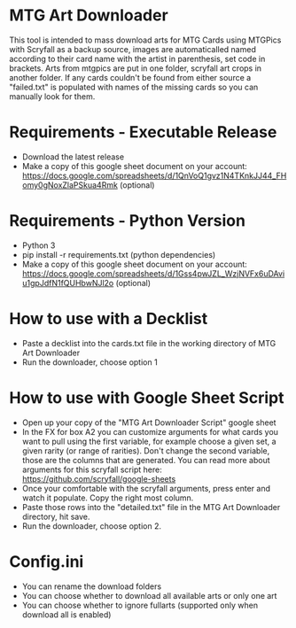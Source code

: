 # MTG Art Downloader
This tool is intended to mass download arts for MTG Cards using MTGPics with Scryfall as a backup source, images are automaticalled named according to their card name with the artist in parenthesis, set code in brackets. Arts from mtgpics are put in one folder, scryfall art crops in another folder. If any cards couldn't be found from either source a "failed.txt" is populated with names of the missing cards so you can manually look for them.

# Requirements - Executable Release
- Download the latest release
- Make a copy of this google sheet document on your account: https://docs.google.com/spreadsheets/d/1QnVoQ1gvz1N4TKnkJJ44_FHomy0gNoxZlaPSkua4Rmk (optional)

# Requirements - Python Version
- Python 3
- pip install -r requirements.txt (python dependencies)
- Make a copy of this google sheet document on your account: https://docs.google.com/spreadsheets/d/1Gss4pwJZL_WzjNVFx6uDAviu1gpJdfN1fQUHbwNJl2o (optional)

# How to use with a Decklist
- Paste a decklist into the cards.txt file in the working directory of MTG Art Downloader
- Run the downloader, choose option 1

# How to use with Google Sheet Script
- Open up your copy of the "MTG Art Downloader Script" google sheet
- In the FX for box A2 you can customize arguments for what cards you want to pull using the first variable, for example choose a given set, a given rarity (or range of rarities). Don't change the second variable, those are the columns that are generated. You can read more about arguments for this scryfall script here: https://github.com/scryfall/google-sheets
- Once your comfortable with the scryfall arguments, press enter and watch it populate. Copy the right most column.
- Paste those rows into the "detailed.txt" file in the MTG Art Downloader directory, hit save.
- Run the downloader, choose option 2. 

# Config.ini
- You can rename the download folders
- You can choose whether to download all available arts or only one art
- You can choose whether to ignore fullarts (supported only when download all is enabled)

